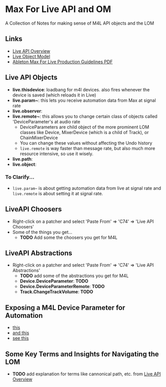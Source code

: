 Max For Live API and OM
====================
A Collection of Notes for making sense of M4L API objects and the LOM

## Links
- [Live API Overview](https://docs.cycling74.com/max5/refpages/m4l-ref/m4l_live_api_overview.html)
- [Live Object Model](https://docs.cycling74.com/max5/refpages/m4l-ref/m4l_live_object_model.html)
- [Ableton Max For Live Production Guidelines PDF](https://downloads.ableton.com/misc/maxforlive_production_guidelines.pdf)

## Live API Objects
- **live.thisdevice**:  loadbang for m4l devices.  also fires whenever the device is saved (which reloads it in Live) 
- **live.param~**: this lets you receive automation data from Max at signal rate
- **live.observer**:
- **live.remote~**: this allows you to change certain class of objects called 'DeviceParameter's at audio rate
    - DeviceParameters are child object of the more prominent LOM classes like Device, MixerDevice (which is a child of Track), or ChainMixerDevice
    - You can change these values without affecting the Undo history
    - ```live.remote``` is way faster than message rate, but also much more resource intensive, so use it wisely.    
- **live.path**:
- **live.object**:

### To Clarify...
- ```live.param~``` is about getting automation data from live at signal rate and ```live.remote``` is about setting it at signal rate.

## LiveAPI Choosers
- Right-click on a patcher and select 'Paste From' => 'C74' => 'Live API Choosers'
- Some of the things you get...
    - **TODO** Add some the choosers you get for M4L

## LiveAPI Abstractions
- Right-click on a patcher and select 'Paste From' => 'C74' => 'Live API Abstractions'
    - **TODO** add some of the abstractions you get for M4L
    - **Device.DeviceParameter**:  **TODO**
    - **Device.DeviceParameterRemote**: **TODO**
    - **Track.ChangeTrackVolume**: **TODO**

## Exposing a M4L Device Parameter for Automation
- [this](https://docs.cycling74.com/max5/vignettes/core/live_parameters.html)
- [and this](https://docs.cycling74.com/max5/vignettes/core/live_automation.html)
- [see this](#to-clarify)

## Some Key Terms and Insights for Navigating the LOM
- **TODO** add explanation for terms like cannonical path, etc. from [Live API Overview](https://docs.cycling74.com/max5/refpages/m4l-ref/m4l_live_api_overview.html)
